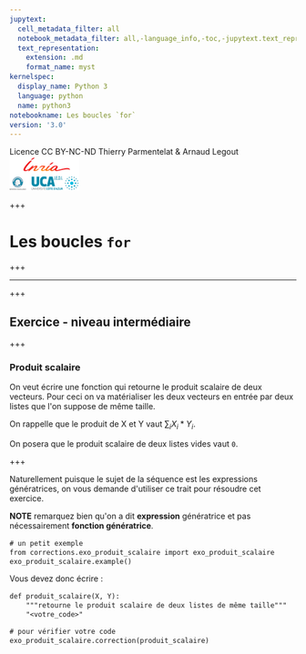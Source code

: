 ```yaml
---
jupytext:
  cell_metadata_filter: all
  notebook_metadata_filter: all,-language_info,-toc,-jupytext.text_representation.jupytext_version,-jupytext.text_representation.format_version
  text_representation:
    extension: .md
    format_name: myst
kernelspec:
  display_name: Python 3
  language: python
  name: python3
notebookname: Les boucles `for`
version: '3.0'
---
```


<div class="licence">
<span>Licence CC BY-NC-ND</span>
<span>Thierry Parmentelat &amp; Arnaud Legout</span>
<span><img src="media/both-logos-small-alpha.png" /></span>
</div>

+++

# Les boucles `for`

+++

******

+++

## Exercice - niveau intermédiaire

+++

### Produit scalaire

On veut écrire une fonction qui retourne le produit scalaire de deux vecteurs. Pour ceci on va matérialiser les deux vecteurs en entrée par deux listes que l'on suppose de même taille.

On rappelle que le produit de X et Y vaut $\sum_{i} X_i * Y_i$.

On posera que le produit scalaire de deux listes vides vaut `0`.

+++

Naturellement puisque le sujet de la séquence est les expressions génératrices, on vous demande d'utiliser ce trait pour résoudre cet exercice.

**NOTE** remarquez bien qu'on a dit **expression** génératrice et pas nécessairement **fonction génératrice**.

```{code-cell} ipython3
# un petit exemple
from corrections.exo_produit_scalaire import exo_produit_scalaire
exo_produit_scalaire.example()
```

Vous devez donc écrire :

```{code-cell} ipython3
def produit_scalaire(X, Y): 
    """retourne le produit scalaire de deux listes de même taille"""
    "<votre_code>"
```

```{code-cell} ipython3
# pour vérifier votre code
exo_produit_scalaire.correction(produit_scalaire)
```

